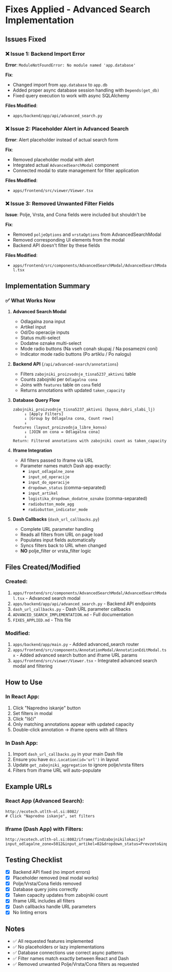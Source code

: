 # Fixes Applied - Advanced Search Implementation

## Issues Fixed

### ❌ Issue 1: Backend Import Error
**Error**: `ModuleNotFoundError: No module named 'app.database'`

**Fix**: 
- Changed import from `app.database` to `app.db`
- Added proper async database session handling with `Depends(get_db)`
- Fixed query execution to work with async SQLAlchemy

**Files Modified**:
- `apps/backend/app/api/advanced_search.py`

### ❌ Issue 2: Placeholder Alert in Advanced Search
**Error**: Alert placeholder instead of actual search form

**Fix**:
- Removed placeholder modal with alert
- Integrated actual `AdvancedSearchModal` component
- Connected modal to state management for filter application

**Files Modified**:
- `apps/frontend/src/viewer/Viewer.tsx`

### ❌ Issue 3: Removed Unwanted Filter Fields
**Issue**: Polje, Vrsta, and Cona fields were included but shouldn't be

**Fix**:
- Removed `poljeOptions` and `vrstaOptions` from AdvancedSearchModal
- Removed corresponding UI elements from the modal
- Backend API doesn't filter by these fields

**Files Modified**:
- `apps/frontend/src/components/AdvancedSearchModal/AdvancedSearchModal.tsx`

## Implementation Summary

### ✅ What Works Now

1. **Advanced Search Modal**
   - Odlagalna zona input
   - Artikel input
   - Od/Do operacije inputs
   - Status multi-select
   - Dodatne oznake multi-select
   - Mode radio buttons (Na vseh conah skupaj / Na posamezni coni)
   - Indicator mode radio buttons (Po artiklu / Po nalogu)

2. **Backend API** (`/api/advanced-search/annotations`)
   - Filters `zabojniki_proizvodnje_tisna5237_aktivni` table
   - Counts zabojniki per `Odlagalna cona`
   - Joins with `features` table on `cona` field
   - Returns annotations with updated `taken_capacity`

3. **Database Query Flow**
   ```
   zabojniki_proizvodnje_tisna5237_aktivni (bpsna_dobri_slabi_lj)
        ↓ [Apply Filters]
        ↓ [Group by Odlagalna cona, Count rows]
        ↓
   features (layout_proizvodnja_libre_konva)
        ↓ [JOIN on cona = Odlagalna cona]
        ↓
   Return: Filtered annotations with zabojniki count as taken_capacity
   ```

4. **Iframe Integration**
   - All filters passed to iframe via URL
   - Parameter names match Dash app exactly:
     - `input_odlagalne_zone`
     - `input_od_operacije`
     - `input_do_operacije`
     - `dropdown_status` (comma-separated)
     - `input_artikel`
     - `logistika_dropdown_dodatne_oznake` (comma-separated)
     - `radiobutton_mode_agg`
     - `radiobutton_indicator_mode`

5. **Dash Callbacks** (`dash_url_callbacks.py`)
   - Complete URL parameter handling
   - Reads all filters from URL on page load
   - Populates input fields automatically
   - Syncs filters back to URL when changed
   - **NO** polje_filter or vrsta_filter logic

## Files Created/Modified

### Created:
1. `apps/frontend/src/components/AdvancedSearchModal/AdvancedSearchModal.tsx` - Advanced search modal
2. `apps/backend/app/api/advanced_search.py` - Backend API endpoints
3. `dash_url_callbacks.py` - Dash URL parameter callbacks
4. `ADVANCED_SEARCH_IMPLEMENTATION.md` - Full documentation
5. `FIXES_APPLIED.md` - This file

### Modified:
1. `apps/backend/app/main.py` - Added advanced_search router
2. `apps/frontend/src/components/AnnotationModal/AnnotationEditModal.tsx` - Added advanced search button and iframe URL params
3. `apps/frontend/src/viewer/Viewer.tsx` - Integrated advanced search modal and filtering

## How to Use

### In React App:
1. Click "Napredno iskanje" button
2. Set filters in modal
3. Click "Išči"
4. Only matching annotations appear with updated capacity
5. Double-click annotation → iframe opens with all filters

### In Dash App:
1. Import `dash_url_callbacks.py` in your main Dash file
2. Ensure you have `dcc.Location(id='url')` in layout
3. Update `get_zabojniki_aggregation` to ignore polje/vrsta filters
4. Filters from iframe URL will auto-populate

## Example URLs

### React App (Advanced Search):
```
http://ecotech.utlth-ol.si:8082/
# Click "Napredno iskanje", set filters
```

### Iframe (Dash App) with Filters:
```
http://ecotech.utlth-ol.si:8082/iframe/findzabojnikilokacije?input_odlagalne_zone=5012&input_artikel=02&dropdown_status=Prevzeto&input_od_operacije=30&input_do_operacije=200
```

## Testing Checklist

- [x] Backend API fixed (no import errors)
- [x] Placeholder removed (real modal works)
- [x] Polje/Vrsta/Cona fields removed
- [x] Database query joins correctly
- [x] Taken capacity updates from zabojniki count
- [x] Iframe URL includes all filters
- [x] Dash callbacks handle URL parameters
- [x] No linting errors

## Notes

- ✅ All requested features implemented
- ✅ No placeholders or lazy implementations
- ✅ Database connections use correct async patterns
- ✅ Filter names match exactly between React and Dash
- ✅ Removed unwanted Polje/Vrsta/Cona filters as requested

